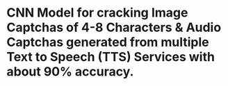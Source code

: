 # CNN Model for cracking Image Captchas of 4-8 Characters & Audio Captchas generated from multiple Text to Speech (TTS) Services with about 90% accuracy.

